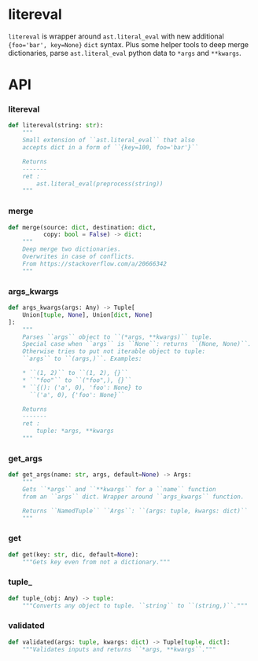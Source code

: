 # litereval

`litereval` is wrapper around `ast.literal_eval` with new additional `{foo='bar', key=None}` `dict` syntax.
Plus some helper tools to deep merge dictionaries, parse `ast.literal_eval` python data to `*args` and `**kwargs`.


# API

### litereval

```py
def litereval(string: str):
    """
    Small extension of ``ast.literal_eval`` that also
    accepts dict in a form of ``{key=100, foo='bar'}``

    Returns
    -------
    ret :
        ast.literal_eval(preprocess(string))
    """
```

### merge

```py
def merge(source: dict, destination: dict,
          copy: bool = False) -> dict:
    """
    Deep merge two dictionaries.
    Overwrites in case of conflicts.
    From https://stackoverflow.com/a/20666342
    """
```

### args_kwargs

```py
def args_kwargs(args: Any) -> Tuple[
    Union[tuple, None], Union[dict, None]
]:
    """
    Parses ``args`` object to ``(*args, **kwargs)`` tuple.
    Special case when ``args`` is ``None``: returns ``(None, None)``.
    Otherwise tries to put not iterable object to tuple:
    ``args`` to ``(args,)``. Examples:

    * ``(1, 2)`` to ``(1, 2), {}``
    * ``"foo"`` to ``("foo",), {}``
    * ``{(): ('a', 0), 'foo': None} to
      ``('a', 0), {'foo': None}``

    Returns
    -------
    ret :
        tuple: *args, **kwargs
    """
```

### get_args

```py
def get_args(name: str, args, default=None) -> Args:
    """
    Gets ``*args`` and ``**kwargs`` for a ``name`` function
    from an ``args`` dict. Wrapper around ``args_kwargs`` function.

    Returns ``NamedTuple`` ``Args``: ``(args: tuple, kwargs: dict)``
    """
```

### get

```py
def get(key: str, dic, default=None):
    """Gets key even from not a dictionary."""
```

### tuple\_

```py
def tuple_(obj: Any) -> tuple:
    """Converts any object to tuple. ``string`` to ``(string,)``."""
```

### validated

```py
def validated(args: tuple, kwargs: dict) -> Tuple[tuple, dict]:
    """Validates inputs and returns ``*args, **kwargs``."""
```

